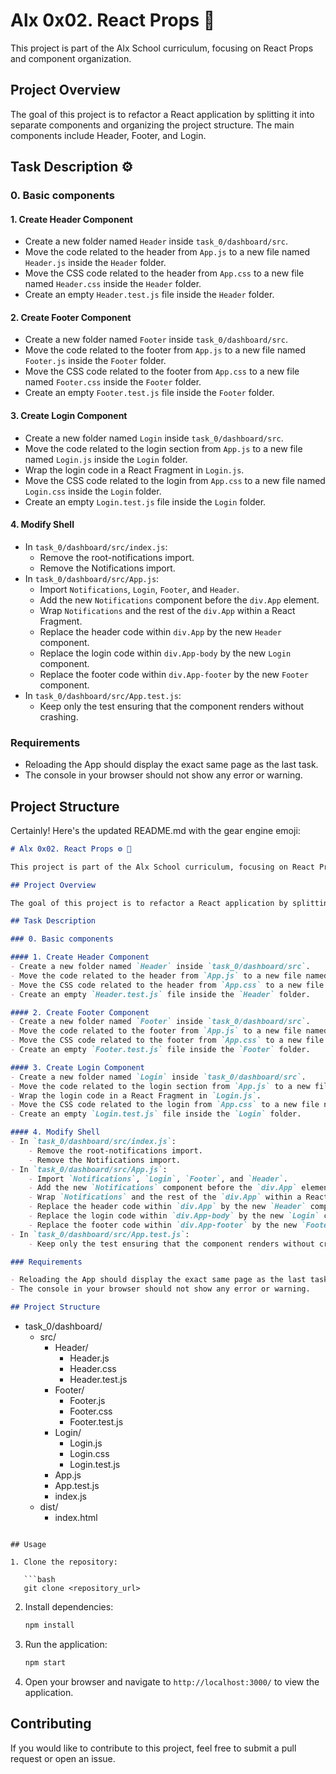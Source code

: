 # Alx 0x02. React Props 📖

This project is part of the Alx School curriculum, focusing on React Props and component organization.

## Project Overview

The goal of this project is to refactor a React application by splitting it into separate components and organizing the project structure. The main components include Header, Footer, and Login.

## Task Description ⚙️

### 0. Basic components

#### 1. Create Header Component
- Create a new folder named `Header` inside `task_0/dashboard/src`.
- Move the code related to the header from `App.js` to a new file named `Header.js` inside the `Header` folder.
- Move the CSS code related to the header from `App.css` to a new file named `Header.css` inside the `Header` folder.
- Create an empty `Header.test.js` file inside the `Header` folder.

#### 2. Create Footer Component
- Create a new folder named `Footer` inside `task_0/dashboard/src`.
- Move the code related to the footer from `App.js` to a new file named `Footer.js` inside the `Footer` folder.
- Move the CSS code related to the footer from `App.css` to a new file named `Footer.css` inside the `Footer` folder.
- Create an empty `Footer.test.js` file inside the `Footer` folder.

#### 3. Create Login Component
- Create a new folder named `Login` inside `task_0/dashboard/src`.
- Move the code related to the login section from `App.js` to a new file named `Login.js` inside the `Login` folder.
- Wrap the login code in a React Fragment in `Login.js`.
- Move the CSS code related to the login from `App.css` to a new file named `Login.css` inside the `Login` folder.
- Create an empty `Login.test.js` file inside the `Login` folder.

#### 4. Modify Shell
- In `task_0/dashboard/src/index.js`:
    - Remove the root-notifications import.
    - Remove the Notifications import.
- In `task_0/dashboard/src/App.js`:
    - Import `Notifications`, `Login`, `Footer`, and `Header`.
    - Add the new `Notifications` component before the `div.App` element.
    - Wrap `Notifications` and the rest of the `div.App` within a React Fragment.
    - Replace the header code within `div.App` by the new `Header` component.
    - Replace the login code within `div.App-body` by the new `Login` component.
    - Replace the footer code within `div.App-footer` by the new `Footer` component.
- In `task_0/dashboard/src/App.test.js`:
    - Keep only the test ensuring that the component renders without crashing.

### Requirements

- Reloading the App should display the exact same page as the last task.
- The console in your browser should not show any error or warning.

## Project Structure

Certainly! Here's the updated README.md with the gear engine emoji:

```markdown
# Alx 0x02. React Props ⚙️ 📖

This project is part of the Alx School curriculum, focusing on React Props and component organization.

## Project Overview

The goal of this project is to refactor a React application by splitting it into separate components and organizing the project structure. The main components include Header, Footer, and Login.

## Task Description

### 0. Basic components

#### 1. Create Header Component
- Create a new folder named `Header` inside `task_0/dashboard/src`.
- Move the code related to the header from `App.js` to a new file named `Header.js` inside the `Header` folder.
- Move the CSS code related to the header from `App.css` to a new file named `Header.css` inside the `Header` folder.
- Create an empty `Header.test.js` file inside the `Header` folder.

#### 2. Create Footer Component
- Create a new folder named `Footer` inside `task_0/dashboard/src`.
- Move the code related to the footer from `App.js` to a new file named `Footer.js` inside the `Footer` folder.
- Move the CSS code related to the footer from `App.css` to a new file named `Footer.css` inside the `Footer` folder.
- Create an empty `Footer.test.js` file inside the `Footer` folder.

#### 3. Create Login Component
- Create a new folder named `Login` inside `task_0/dashboard/src`.
- Move the code related to the login section from `App.js` to a new file named `Login.js` inside the `Login` folder.
- Wrap the login code in a React Fragment in `Login.js`.
- Move the CSS code related to the login from `App.css` to a new file named `Login.css` inside the `Login` folder.
- Create an empty `Login.test.js` file inside the `Login` folder.

#### 4. Modify Shell
- In `task_0/dashboard/src/index.js`:
    - Remove the root-notifications import.
    - Remove the Notifications import.
- In `task_0/dashboard/src/App.js`:
    - Import `Notifications`, `Login`, `Footer`, and `Header`.
    - Add the new `Notifications` component before the `div.App` element.
    - Wrap `Notifications` and the rest of the `div.App` within a React Fragment.
    - Replace the header code within `div.App` by the new `Header` component.
    - Replace the login code within `div.App-body` by the new `Login` component.
    - Replace the footer code within `div.App-footer` by the new `Footer` component.
- In `task_0/dashboard/src/App.test.js`:
    - Keep only the test ensuring that the component renders without crashing.

### Requirements

- Reloading the App should display the exact same page as the last task.
- The console in your browser should not show any error or warning.

## Project Structure

```
- task_0/dashboard/
  - src/
    - Header/
      - Header.js
      - Header.css
      - Header.test.js
    - Footer/
      - Footer.js
      - Footer.css
      - Footer.test.js
    - Login/
      - Login.js
      - Login.css
      - Login.test.js
    - App.js
    - App.test.js
    - index.js
  - dist/
    - index.html
```

## Usage

1. Clone the repository:

   ```bash
   git clone <repository_url>
   ```

2. Install dependencies:

   ```bash
   npm install
   ```

3. Run the application:

   ```bash
   npm start
   ```

4. Open your browser and navigate to `http://localhost:3000/` to view the application.

## Contributing

If you would like to contribute to this project, feel free to submit a pull request or open an issue. 
